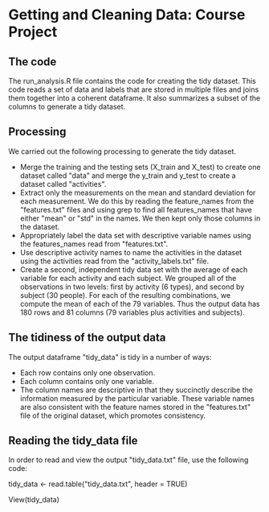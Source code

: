 # Getting and Cleaning Data: Course Project

## The code
The run_analysis.R file contains the code for creating the tidy dataset.  This code reads a set of data and labels that are stored in multiple files and joins them together into a coherent dataframe.  It also summarizes a subset of the columns to generate a tidy dataset.

## Processing
We carried out the following processing to generate the tidy dataset.
* Merge the training and the testing sets (X_train and X_test) to create one dataset called "data" and merge the y_train and y_test to create a dataset called "activities". 
* Extract only the measurements on the mean and standard deviation for each measurement.  We do this by reading the feature_names from the "features.txt" files and using grep to find all features_names that have either "mean" or "std" in the names.  We then kept only those columns in the dataset.
* Appropriately label the data set with descriptive variable names using the features_names read from "features.txt".
* Use descriptive activity names to name the activities in the dataset using the activities read from the "activity_labels.txt" file.
* Create a second, independent tidy data set with the average of each variable for each activity and each subject.  We grouped all of the observations in two levels: first by activity (6 types), and second by subject (30 people).  For each of the resulting combinations, we compute the mean of each of the 79 variables.  Thus the output data has 180 rows and 81 columns (79 variables plus activities and subjects).

## The tidiness of the output data
The output dataframe "tidy_data" is tidy in a number of ways:
* Each row contains only one observation.
* Each column contains only one variable.
* The column names are descriptive in that they succinctly describe the information measured by the particular variable.  These variable names are also consistent with the feature names stored in the "features.txt" file of the original dataset, which promotes consistency.

## Reading the tidy_data file
In order to read and view the output "tidy_data.txt" file, use the following code:

tidy_data <- read.table("tidy_data.txt", header = TRUE)

View(tidy_data)